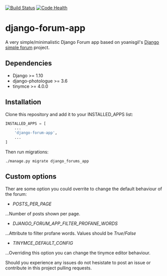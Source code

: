 [![Build Status](https://travis-ci.org/urtzai/django-simple-forum.svg?branch=master)](https://travis-ci.org/urtzai/django-simple-forum) [![Code Health](https://landscape.io/github/urtzai/django-simple-forum/master/landscape.svg?style=flat)](https://landscape.io/github/urtzai/django-simple-forum/master)

# django-forum-app

A very simple/minimalistic Django Forum app based on yoanisgil's [Django simple forum](https://github.com/yoanisgil/django-simple-forum) project.


## Dependencies

* Django >= 1.10
* django-photologue >= 3.6
* tinymce >= 4.0.0

## Installation

Clone this repository and add it to your INSTALLED_APPS list:

```python
INSTALLED_APPS = [
    ...
    'django-forum-app',
    ...
]
```

Then run migrations:

```
./manage.py migrate django_forums_app
```

## Custom options

Ther are some option you could overrite to change the default behaviour of the forum:

+ *POSTS_PER_PAGE*

...Number of posts shown per page.

+ *DJANGO_FORUM_APP_FILTER_PROFANE_WORDS*

...Attribute to filter profane words. Values should be *True*/*False*

+ *TINYMCE_DEFAULT_CONFIG*

...Overriding this option you can change the tinymce editor behaviour.

Should you experience any issues do not hesistate to post an issue or contribute in this project pulling requests.
